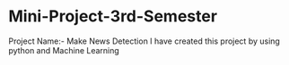 # Mini-Project-3rd-Semester
Project Name:- Make News Detection  I have created this project by using python and Machine Learning

